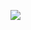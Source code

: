 ![](http://sopradoresdecartucho.files.wordpress.com/2012/01/abstergo_industries_by_vesferatu-d39vask.gif)

